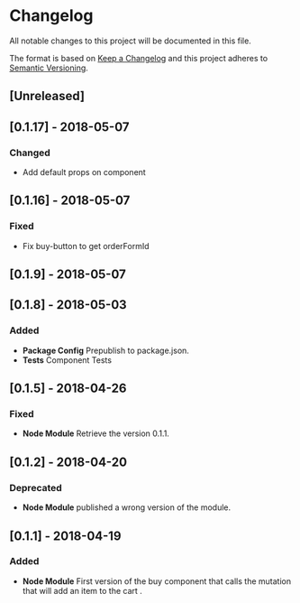 # Changelog

All notable changes to this project will be documented in this file.

The format is based on [Keep a Changelog](http://keepachangelog.com/en/1.0.0/)
and this project adheres to [Semantic Versioning](http://semver.org/spec/v2.0.0.html).

## [Unreleased]

## [0.1.17] - 2018-05-07
### Changed 
- Add default props on component 

## [0.1.16] - 2018-05-07
### Fixed 
- Fix buy-button to get orderFormId 

## [0.1.9] - 2018-05-07

## [0.1.8] - 2018-05-03

### Added

* **Package Config** Prepublish to package.json.
* **Tests** Component Tests

## [0.1.5] - 2018-04-26

### Fixed

* **Node Module** Retrieve the version 0.1.1.

## [0.1.2] - 2018-04-20

### Deprecated

* **Node Module** published a wrong version of the module.

## [0.1.1] - 2018-04-19

### Added

* **Node Module** First version of the buy component that calls the mutation that will add an item to the cart .
